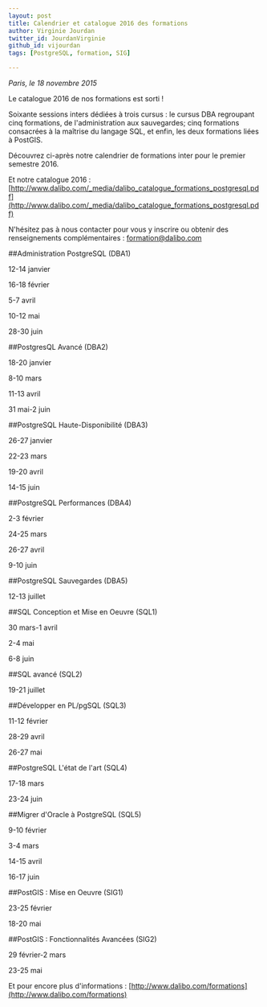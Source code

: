 ```yaml
---
layout: post
title: Calendrier et catalogue 2016 des formations
author: Virginie Jourdan
twitter_id: JourdanVirginie
github_id: vijourdan
tags: [PostgreSQL, formation, SIG]

---
```

*Paris, le 18 novembre 2015*

Le catalogue 2016 de nos formations est sorti ! 

Soixante sessions inters dédiées à trois cursus : le cursus DBA regroupant cinq formations, de l'administration aux sauvegardes; cinq formations consacrées à la maîtrise du langage SQL, et enfin, les deux formations liées à PostGIS.


<!--MORE-->

Découvrez ci-après notre calendrier de formations inter pour le premier semestre 2016.

Et notre catalogue 2016 : [http://www.dalibo.com/_media/dalibo_catalogue_formations_postgresql.pdf](http://www.dalibo.com/_media/dalibo_catalogue_formations_postgresql.pdf)

N'hésitez pas à nous contacter pour vous y inscrire ou obtenir des renseignements complémentaires : [formation@dalibo.com](formation@dalibo.com)

##Administration PostgreSQL (DBA1)

12-14 janvier 

16-18 février

5-7 avril 

10-12 mai

28-30 juin

##PostgresQL Avancé (DBA2)

18-20 janvier 

8-10 mars 

11-13 avril 

31 mai-2 juin 


##PostgreSQL Haute-Disponibilité (DBA3)

26-27 janvier 

22-23 mars 

19-20 avril 

14-15 juin 

##PostgreSQL Performances (DBA4)

2-3 février 

24-25 mars 

26-27 avril 

9-10 juin

##PostgreSQL Sauvegardes (DBA5)

12-13 juillet


##SQL Conception et Mise en Oeuvre (SQL1)

30 mars-1 avril 

2-4 mai 

6-8 juin 

##SQL avancé (SQL2)

19-21 juillet


##Développer en PL/pgSQL (SQL3)

11-12 février 

28-29 avril 

26-27 mai


##PostgreSQL L'état de l'art (SQL4)

17-18 mars 

23-24 juin 


##Migrer d'Oracle à PostgreSQL (SQL5)

9-10 février 

3-4 mars 

14-15 avril

16-17 juin

##PostGIS : Mise en Oeuvre (SIG1)

23-25 février 

18-20 mai 

##PostGIS : Fonctionnalités Avancées (SIG2)

29 février-2 mars 

23-25 mai 

Et pour encore plus d'informations : [http://www.dalibo.com/formations](http://www.dalibo.com/formations)
